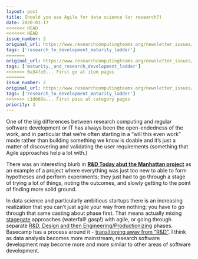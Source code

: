 ```yaml
---
layout: post
title: Should you use Agile for data science (or research?)
date: 2020-01-17
<<<<<<< HEAD
<<<<<<< HEAD
issue_number: 2
original_url: https://www.researchcomputingteams.org/newsletter_issues/0002
tags: ['research_to_development_maturity_ladder']
=======
original_url: https://www.researchcomputingteams.org/newsletter_issues/0002
tags: ['maturity,_and_research_development_ladder']
>>>>>>> 0a34fe0... First go at item pages
=======
issue_number: 2
original_url: https://www.researchcomputingteams.org/newsletter_issues/0002
tags: ['research_to_development_maturity_ladder']
>>>>>>> c1d069a... First pass at category pages
priority: 3
---
```


<!-- markdownlint-disable MD033 -->
<!-- markdownlint-disable MD041 -->
<!-- markdownlint-disable MD049 -->

One of the big differences between research computing and regular software development or IT has always been the open-endedness of the work, and in particular that we’re often starting in a “will this even work” mode rather than building something we know is doable and it’s just a matter of discovering and validating the user requirements (something that Agile approaches help a lot with.)

There was an interesting blurb in [**R&D Today abut the Manhattan project**](https://www.rndtoday.co.uk/paper/experimenting-in-the-unknown-lessons-from-the-manhattan-project) as an example of a project where everything was just too new to able to form hypotheses and perform experiments; they just had to go through a stage of trying a lot of things, noting the outcomes, and slowly getting to the point of finding more solid ground.

In data science and particularly ambitious startups there is an increasing realization that you can’t just agile your way from nothing; you have to go through that same casting about phase first.  That means actually mixing [stagegate](https://medium.com/@ginomi/a-modern-approach-to-stage-gate-innovation-and-risk-management-for-scale-ups-4f4a2809baa6) approaches (waterfall! gasp!) with agile, or going through separate [R&D, Design and then Engineering/Productionizing](https://www.intercom.com/blog/intercom-product-principles/) phases.  Basecamp has a process around it - [transitioning away from “R&D”](https://basecamp.com/shapeup/4.2-appendix-03).   I think as data analysis becomes more mainstream, research software development may become more and more similar to other areas of software development.

